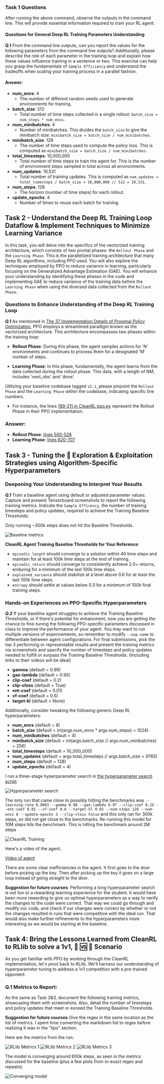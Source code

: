### Task 1 Questions
After running the above command, observe the outputs in the command line. This will provide essential information required to train your RL agent.


#### Questions for General Deep RL Training Parameters Understanding
**Q.1** From the command line outputs, can you report the values for the following parameters from the command line outputs? Additionally, please describe the role of each parameter in the training loop and explain how these values influence training in a sentence or two. This exercise can help you grasp the fundamentals of `Sample Efficiency` and understand the tradeoffs when scaling your training process in a parallel fashion.  

#### Answer:

- **num_envs**: 4
  - The number of different random seeds used to generate environments for training.
- **batch_size**: 512
  - Total number of time steps collected in a single rollout: `batch_size = num_steps * num_envs`.
- **num_minibatches**: 4
  - Number of minibatches. This divides the `batch_size` to give the minibatch size: `minibatch_size = batch_size / num_minibatches`.
- **minibatch_size**: 128
  - The number of time steps used to compute the policy loss. This is computed as `minibatch_size = batch_size / num_minibatches`.
- **total_timesteps**: 10,000,000
  - Total number of time steps to train the agent for. This is the number of environment steps sampled in total across all environments.
- **num_updates**: 19,531
  - Total number of training updates. This is computed as `num_updates = total_timesteps / batch_size = 10,000,000 // 512 = 19,531`. 
- **num_steps**: 128
  - The horizon (number of time steps) for each rollout.
- **update_epochs**: 4
  - Number of times to reuse each batch for training. 

## Task 2 - Understand the Deep RL Training Loop Dataflow & Implement Techniques to Minimize Learning Variance

In this task, you will delve into the specifics of the vectorized training architecture, which consists of two pivotal phases: the `Rollout Phase` and the `Learning Phase`. This is the parallelized training architecture that many Deep RL algorithms, including PPO used. You will also explore the techniques employed by PPO to reduce variance in learning, particularly focusing on the Generalized Advantage Estimation (GAE). You will enhance your understanding by identifying these phases in the code and implementing GAE to reduce variance of the training data before the `Learning Phase` when using the diversed data collected from the `Rollout Phase`.

### Questions to Enhance Understanding of the Deep RL Training Loop
***Q.1*** As mentioned in [The 37 Implementation Details of Proximal Policy Optimization](https://iclr-blog-track.github.io/2022/03/25/ppo-implementation-details/), PPO employs a streamlined paradigm known as the vectorized architecture. This architecture encompasses two phases within the training loop:

- **Rollout Phase**: During this phase, the agent samples actions for 'N' environments and continues to process them for a designated 'M' number of steps.

- **Learning Phase**: In this phase, fundamentally, the agent learns from the data collected during the rollout phase. This data, with a length of NM, includes 'next_obs' and 'done'.

Utilizing your baseline codebase tagged `v2.1`, please pinpoint the `Rollout Phase` and the `Learning Phase` within the codebase, indicating specific line numbers. 

* For instance, the lines [189-211 in CleanRL ppo.py](https://github.com/vwxyzjn/cleanrl/blob/master/cleanrl/ppo.py#L189-L211) represent the Rollout Phase in their PPO implementation.  

### Answer:
- **Rollout Phase**: [lines 500-528](multigrid/scripts/train_ppo_cleanrl.py)
- **Learning Phase**: [lines 620-707](multigrid/scripts/train_ppo_cleanrl.py)

## Task 3 - Tuning the 🎲 **Exploration & Exploitation Strategies** using Algorithm-Specific Hyperparameters

### Deepening Your Understanding to Interpret Your Results
***Q.1*** Train a baseline agent using default or adjusted parameter values. Capture and present Tensorboard screenshots to report the following training metrics. Indicate the `Sample Efficency`, the number of training timesteps and policy updates, required to achieve the Training Baseline Thresholds:

Only running ~300k steps does not hit the Baseline Thresholds.

![Baseline metrics](baseline_metrics.png)


**CleanRL Agent Training Baseline Thresholds for Your Reference**:
- `episodic_length` should converge to a solution within 40 time steps and maintain for at least 100k time steps at the end of training.
- `episodic_return` should converge to consistently achieve 2.0+ returns, enduring for a minimum of the last 100k time steps.
- `explained_variance` should stabilize at a level above 0.6 for at least the last 100k time steps.
- `entropy` should settle at values below 0.3 for a minimum of 100k final training steps.

### Hands-on Experiences on PPO-Specific Hyperparameters
***Q.2*** If your baseline agent struggles to achieve the Training Baseline Thresholds, or if there's potential for enhancment, now you are getting the chance to fine-tuning the following PPO-specific parameters discussed in class to improve the performance of your agent. You may want to run multiple versions of experinements, so remember to modify `--exp-name` to differentiate between agent configurations. For final submissions, pick the top 3 performing or representable results and present the training metrics via screenshots and specify the number of timesteps and policy updates needed to fulfill or surpass the Training Baseline Thresholds. (Including links to their videos will be ideal)

- **gamma** (default = 0.99)
- **gae-lambda** (default = 0.95)
- **clip-coef** (default = 0.2)
- **clip-vloss** (default = True)
- **ent-coef** (default = 0.01)
- **vf-coef** (default = 0.5)
- **target-kl** (default = None)

Additionally, consider tweaking the following generic Deep RL hyperparameters:

- **num_envs** (default = 8)
- **batch_size** (default = int(args.num_envs * args.num_steps) = 1024)
- **num_minibatches** (default = 4)
- **minibatch_size** (default = int(args.batch_size // args.num_minibatches) = 256)
- **total_timesteps** (default = 10_000_000)
- **num_updates** (default = args.total_timesteps // args.batch_size = 9765)
- **num_steps** (default = 128)
- **update_epochs** (default = 4)

I run a three-stage hyperparameter search in [the hyperparameter search script](./hyperparameter_search.py).

![Hyperparameter search](hp_search.png)

The only run that came close to possibly hitting the benchmarks was 
`--learning-rate 0.0003 --gamma 0.98 --gae-lambda 0.97 --clip-coef 0.25 --ent-coef 0.01 --vf-coef 0.6 --target-kl 0.02 --num-steps 128 --num-envs 8 --update-epochs 3 --clip-vloss False`
and this only ran for 300k steps, so did not get close to the benchmarks.
Re-running this model for 10M steps hits the benchmark. This is hitting the benchmark around 2M steps

![CleanRL Training](cleanrl_training.png)

Here's a video of the agent.

[Video of agent](./cleanRL/videos/MultiGrid-CompetativeRedBlueDoor-v2-DTDE-Red-Single-with-Obsticle__train_ppo_cleanrl__JamesStankowicz__3e2d091__1__1695313374/rl-video-episode-19000.mp4)

There are some clear inefficiencies in the agent.
It first goes to the door before picking up the key.
Then after picking up the key it goes on a large loop instead of going straight to the door.

**Suggestion for future courses**: Performing a long hyperparameter search is not fun or a rewarding learning experience for the student.
It would have been more rewarding to give us optimal hyperparameters as a way to verify the changes to the code were correct.
That way we could go through and modify our code, and check if our changes were correct by whether or not the changes resulted in runs that were competitive with the ideal run.
That would also make further refinements to the hyperparameters more interesting as we would be starting at the baseline.

## Task 4: Bring the Lessons Learned from CleanRL to RLlib to solve a 1v1, 🤖 🆚 🤖 Scenario 

As you get familiar with PPO by working through the CleanRL implementation, let's pivot back to RLlib. We'll harness our understanding of hyperparameter tuning to address a 1v1 competition with a pre-trained opponent.

### Q.1 Metrics to Report:

As the same as Task 2&3, document the following training metrics, showcasing them with screenshots. Also, detail the number of timesteps and policy updates that meet or exceed the Training Baseline Thresholds.

**Suggestion for future courses** Give the regex in the same location as the list of metrics. I spent time converting the markdown list to regex before realizing it was in the "tips" section.

Here are the metrics from the run:

![RLlib Metrics 1](rllib_metrics_1.png)
![RLlib Metrics 2](rllib_metrics_2.png)
![RLlib Metrics 3](rllib_metrics_3.png)

The model is converging around 600k steps, as seen in the metrics discussed for the baseline (plus a few plots from in-exact regex and repeats):

![Converging model](1v1_converging_model.png)